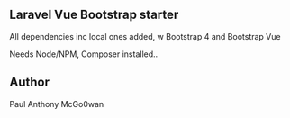 ## Laravel Vue Bootstrap starter

All dependencies inc local ones added, w Bootstrap 4 and Bootstrap Vue

Needs Node/NPM, Composer installed..

## Author

Paul Anthony McGo0wan
